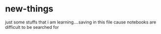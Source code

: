 # new-things
just some stuffs that i am learning....saving in this file cause notebooks are difficult to be searched for
